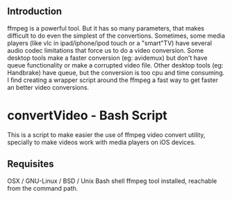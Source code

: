 ## Introduction
ffmpeg is a powerful tool. But it has so many parameters, that makes difficult to do even the simplest of the convertions.
Sometimes, some media players (like vlc in ipad/iphone/ipod touch or a "smart"TV) have several audio codec limitations that force us to do a video conversion.
Some desktop tools make a faster conversion (eg: avidemux) but don't have queue functionality or make a corrupted video file. Other desktop tools (eg: Handbrake) have queue, but the conversion is too cpu and time consuming.
I find creating a wrapper script around the ffmpeg a fast way to get faster an better video conversions.


# **convertVideo** - Bash Script
This is a script to make easier the use of ffmpeg video convert utility, specially to make videos work with media players on iOS devices.

## Requisites
OSX / GNU-Linux / BSD / Unix
Bash shell
ffmpeg tool installed, reachable from the command path.
